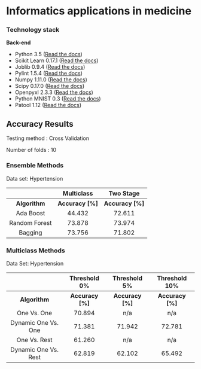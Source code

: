# Informatics applications in medicine

### Technology stack

**Back-end**

   - Python 3.5 ([Read the docs](http://docs.python.org/3.5/))
   - Scikit Learn 0.17.1 ([Read the docs](http://http://scikit-learn.org/0.17/documentation.html))
   - Joblib 0.9.4 ([Read the docs](https:/pythonhosted.org/joblib/))
   - Pylint 1.5.4 ([Read the docs](http://www.pylint.org))
   - Numpy 1.11.0 ([Read the docs](http://www.numpy.org))
   - Scipy 0.17.0 ([Read the docs](http://www.scipy.org))
   - Openpyxl 2.3.3 ([Read the docs](https://openpyxl.readthedocs.org/en/default/))
   - Python MNIST 0.3 ([Read the docs](https://github.com/sorki/python-mnist))
   - Patool 1.12 ([Read the docs](http://wummel.github.io/patool/))

## Accuracy Results

Testing method  : Cross Validation

Number of folds : 10
### Ensemble Methods
Data set: Hypertension

|               |  Multiclass  |   Two Stage  |
|:-------------:|:------------:|:------------:|
| **Algorithm** |**Accuracy [%]**|**Accuracy [%]**|
| Ada Boost     |    44.432    |    72.611    |
| Random Forest |    73.878    |    73.974    |
| Bagging       |    73.756    |    71.802    |

### Multiclass Methods

Data Set: Hypertension

|                      | Threshold 0% | Threshold 5% | Threshold 10% |
|:--------------------:|:------------:|:------------:|:-------------:|
| **Algorithm**        | **Accuracy [%]** | **Accuracy [%]** |  **Accuracy [%]** |
| One Vs. One          |    70.894    |      n/a     |      n/a      |
| Dynamic One Vs. One  |    71.381    |    71.942    |     72.781    |
| One Vs. Rest         |    61.260    |      n/a     |      n/a      |
| Dynamic One Vs. Rest |    62.819    |    62.102    |     65.492    |
